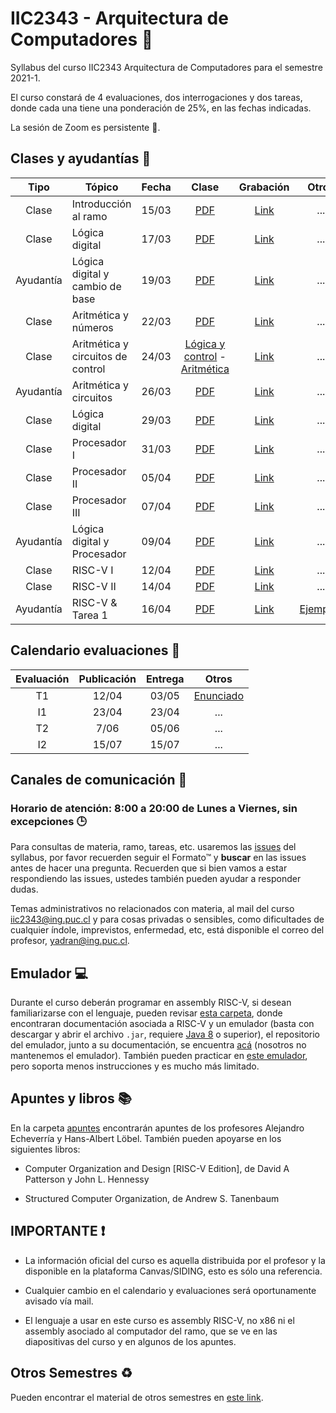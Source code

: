 # IIC2343 - Arquitectura de Computadores 💾

Syllabus del curso IIC2343 Arquitectura de Computadores para el semestre 2021-1. 

El curso constará de 4 evaluaciones, dos interrogaciones y dos tareas, donde cada una tiene una ponderación de 25%, en las fechas indicadas.

La sesión de Zoom es persistente 👀.

## Clases y ayudantías 🏫

| Tipo  | Tópico                             | Fecha        | Clase  | Grabación | Otros |
| :-:   | -                                  | :-:          | :-:    | :-:       | :-:   |
| Clase   | Introducción al ramo             | 15/03        | [PDF](../../tree/master/Clases/Presentation.pdf)    | [Link](https://drive.google.com/drive/folders/1YY4CPboIKAaakbzXx-FECkRyKiY2iS5j?usp=sharing)       | ...   |
| Clase | Lógica digital | 17/03 | [PDF](../../tree/master/Clases/logicaDigital.pdf) | [Link](https://drive.google.com/drive/folders/1xk8qJHGCJLpS871XDbeWYQw3QcXvype8?usp=sharing) | ...|
| Ayudantía | Lógica digital y cambio de base | 19/03 | [PDF](../../tree/master/Ayudantias/Ayudantia1.pdf) | [Link](https://drive.google.com/file/d/1O46QI9cAXZr20VVj0VYsDoNPHyFeG3g6/view?usp=sharing) | ... |
| Clase | Aritmética y números | 22/03 | [PDF](../../tree/master/Clases/aritmetica&numeros.pdf) | [Link](https://drive.google.com/drive/folders/1OkE0m_-USvmc-zbPMlukXsRS17CbbWXG?usp=sharing) | ... |
| Clase | Aritmética y circuitos de control | 24/03 | [Lógica y control](../../tree/master/Clases/logicaDigital.pdf) - [Aritmética](../../tree/master/Clases/aritmetica&numeros.pdf)  | [Link](https://drive.google.com/drive/folders/1VkmEAJKCucPBfuzELrL-kyH1HCJxhRBe?usp=sharing) | ... |
| Ayudantía | Aritmética y circuitos | 26/03 | [PDF](../../tree/master/Ayudantias/ayudantia2.pdf) | [Link](https://drive.google.com/drive/folders/1MTCFFJ8Hr8sCin8KFyCe1CagFart4vhR?usp=sharing) | ... |
| Clase | Lógica digital | 29/03 | [PDF](../../tree/master/Clases/logicaDigital-act.pdf) | [Link](https://drive.google.com/drive/folders/1yBbBR2sH2psjG9Wxl0m_UBI_X-LzG-Zh?usp=sharing) | ... |
| Clase | Procesador I | 31/03 | [PDF](../../tree/master/Clases/procesador-I.pdf) | [Link](https://drive.google.com/drive/folders/1g9k4ILoToDdmGUi8SieXLnqLqjQK_Fvx?usp=sharing) | ... |
| Clase | Procesador II | 05/04 | [PDF](../../tree/master/Clases/procesador-I-II.pdf) | [Link](https://drive.google.com/drive/folders/1kfV612Zun7r21orZ88l9Ik5AOnHItqRo?usp=sharing) | ... |
| Clase | Procesador III | 07/04 | [PDF](../../tree/master/Clases/procesador-I-III.pdf) | [Link](https://drive.google.com/drive/folders/1SQ9NH8AJ9jCo-GD71_2jS_ZBwVOuEDBD?usp=sharing) | ... |
| Ayudantía | Lógica digital y Procesador | 09/04 | [PDF](../../tree/master/Ayudantias/Ayudantia3.pdf) | [Link](https://drive.google.com/file/d/1LMR4C7MOdJeojvnfozeXrxFYICICSa0b/view?usp=sharing) | ... |
| Clase | RISC-V I | 12/04 | [PDF](../../tree/master/Clases/InstrucsRISC-V.pdf) | [Link](https://drive.google.com/drive/folders/1gj94ry9g0nPj9YLr6SP2iJeUIvyqZP6v?usp=sharing) | ... |
| Clase | RISC-V II | 14/04 | [PDF](../../tree/master/Clases/InstrucsRISC-V.pdf) | [Link](https://drive.google.com/drive/folders/15S4YYKCp9ZA14a2XzqY_cBe6Vy7LSgtX?usp=sharing) | ... |
| Ayudantía | RISC-V & Tarea 1 | 16/04 | [PDF](../../tree/master/Ayudantias/Ayudantia4.pdf) | [Link](https://drive.google.com/file/d/1zpvtvpOUmMExGMavh1J-Bc0XCkGuoPAp/view?usp=sharing) | [Ejemplos](../../tree/master/Ayudantias/Ayudantia4) |

## Calendario evaluaciones 📄

| Evaluación | Publicación | Entrega | Otros |
| :-:        | :-:         | :-:     | :-:   |
| T1 | 12/04 | 03/05 | [Enunciado](../../tree/master/Tareas/T1.pdf) |
| I1 | 23/04 | 23/04 | ... |
| T2 | 7/06 | 05/06 | ... |
| I2 | 15/07 | 15/07 | ... |

## Canales de comunicación 📩

### Horario de atención: 8:00 a 20:00 de Lunes a Viernes, sin excepciones 🕒

Para consultas de materia, ramo, tareas, etc. usaremos las [issues](https://github.com/IIC2343/syllabus-2021-1/issues) del syllabus, por favor recuerden seguir el Formato™ y **buscar** en las issues antes de hacer una pregunta. Recuerden que si bien vamos a estar respondiendo las issues, ustedes también pueden ayudar a responder dudas.

Temas administrativos no relacionados con materia, al mail del curso [iic2343@ing.puc.cl](mailto:iic2343@ing.puc.cl) y para cosas privadas o sensibles, como dificultades de cualquier índole, imprevistos, enfermedad, etc, está disponible el correo del profesor, [yadran@ing.puc.cl](mailto:yadran@ing.puc.cl).

## Emulador 💻

Durante el curso deberán programar en assembly RISC-V, si desean familiarizarse con el lenguaje, pueden revisar [esta carpeta](../../tree/master/Emulador), donde encontraran documentación asociada a RISC-V y un emulador (basta con descargar y abrir el archivo `.jar`, requiere [Java 8](https://www.java.com/en/download/) o superior), el repositorio del emulador, junto a su documentación, se encuentra [acá](https://github.com/TheThirdOne/rars) (nosotros no mantenemos el emulador). También pueden practicar en [este emulador](https://www.cs.cornell.edu/courses/cs3410/2019sp/riscv/interpreter/), pero soporta menos instrucciones y es mucho más limitado.

## Apuntes y libros 📚

En la carpeta [apuntes](../../tree/master/Apuntes) encontrarán apuntes de los profesores Alejandro Echeverría y Hans-Albert Löbel. También pueden apoyarse en los siguientes libros:

- Computer Organization and Design [RISC-V Edition], de David A Patterson y John L. Hennessy

- Structured Computer Organization, de Andrew S. Tanenbaum

## IMPORTANTE ❗

- La información oficial del curso es aquella distribuida por el profesor y la disponible en la plataforma Canvas/SIDING, esto es sólo una referencia.

- Cualquier cambio en el calendario y evaluaciones será oportunamente avisado vía mail.

- El lenguaje a usar en este curso es assembly RISC-V, no x86 ni el assembly asociado al computador del ramo, que se ve en las diapositivas del curso y en algunos de los apuntes.

## Otros Semestres ♻

Pueden encontrar el material de otros semestres en [este link](https://github.com/IIC2343/Syllabus-anteriores).
